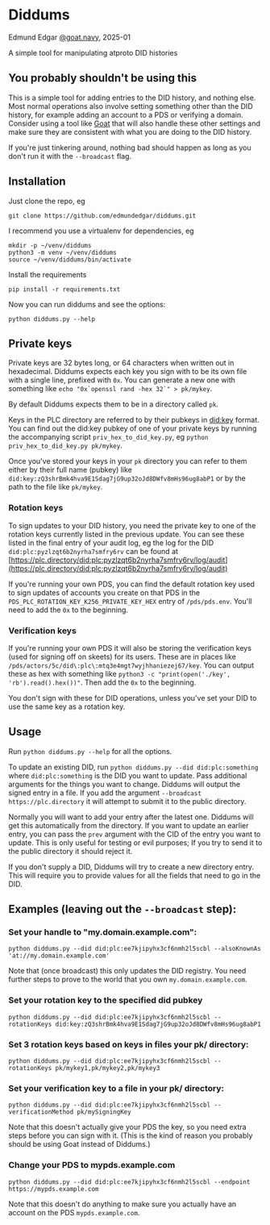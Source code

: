 # Diddums

Edmund Edgar [@goat.navy](https://bsky.app/profile/goat.navy), 2025-01

A simple tool for manipulating atproto DID histories

## You probably shouldn't be using this

This is a simple tool for adding entries to the DID history, and nothing else. Most normal operations also involve setting something other than the DID history, for example adding an account to a PDS or verifying a domain. Consider using a tool like [Goat](https://github.com/bluesky-social/indigo/blob/main/cmd/goat/README.md) that will also handle these other settings and make sure they are consistent with what you are doing to the DID history.

If you're just tinkering around, nothing bad should happen as long as you don't run it with the `--broadcast` flag.

## Installation

Just clone the repo, eg

    git clone https://github.com/edmundedgar/diddums.git

I recommend you use a virtualenv for dependencies, eg

    mkdir -p ~/venv/diddums
    python3 -m venv ~/venv/diddums
    source ~/venv/diddums/bin/activate

Install the requirements

    pip install -r requirements.txt

Now you can run diddums and see the options:

    python diddums.py --help

## Private keys

Private keys are 32 bytes long, or 64 characters when written out in hexadecimal. Diddums expects each key you sign with to be its own file with a single line, prefixed with `0x`. You can generate a new one with something like ``echo "0x`openssl rand -hex 32`" > pk/mykey``.

By default Diddums expects them to be in a directory called `pk`.

Keys in the PLC directory are referred to by their pubkeys in [did:key](https://w3c-ccg.github.io/did-method-key/) format. You can find out the did:key pubkey of one of your private keys by running the accompanying script `priv_hex_to_did_key.py`, eg `python priv_hex_to_did_key.py pk/mykey`.

Once you've stored your keys in your `pk` directory you can refer to them either by their full name (pubkey) like `did:key:zQ3shrBmk4hva9E1Sdag7jG9up32oJd8DWfv8mHs96ug8abP1` or by the path to the file like `pk/mykey`.

### Rotation keys

To sign updates to your DID history, you need the private key to one of the rotation keys currently listed in the previous update. You can see these listed in the final entry of your audit log, eg the log for the DID `did:plc:pyzlzqt6b2nyrha7smfry6rv` can be found at [https://plc.directory/did:plc:pyzlzqt6b2nyrha7smfry6rv/log/audit](https://plc.directory/did:plc:pyzlzqt6b2nyrha7smfry6rv/log/audit)

If you're running your own PDS, you can find the default rotation key used to sign updates of accounts you create on that PDS in the `PDS_PLC_ROTATION_KEY_K256_PRIVATE_KEY_HEX` entry of `/pds/pds.env`. You'll need to add the `0x` to the beginning.

### Verification keys

If you're running your own PDS it will also be storing the verification keys (used for signing off on skeets) for its users. These are in places like `/pds/actors/5c/did\:plc\:mtq3e4mgt7wyjhhaniezej67/key`. You can output these as hex with something like `python3 -c "print(open('./key', 'rb').read().hex())"`. Then add the `0x` to the beginning.

You don't sign with these for DID operations, unless you've set your DID to use the same key as a rotation key.

## Usage

Run `python diddums.py --help` for all the options.

To update an existing DID, run `python diddums.py --did did:plc:something` where `did:plc:something` is the DID you want to update. Pass additional arguments for the things you want to change. Diddums will output the signed entry in a file. If you add the argument `--broadcast https://plc.directory` it will attempt to submit it to the public directory.

Normally you will want to add your entry after the latest one. Diddums will get this automatically from the directory. If you want to update an earlier entry, you can pass the `prev` argument with the CID of the entry you want to update. This is only useful for testing or evil purposes; If you try to send it to the public directory it should reject it.

If you don't supply a DID, Diddums will try to create a new directory entry. This will require you to provide values for all the fields that need to go in the DID.

## Examples (leaving out the `--broadcast` step):

### Set your handle to "my.domain.example.com":

    python diddums.py --did did:plc:ee7kjipyhx3cf6nmh2l5scbl --alsoKnownAs 'at://my.domain.example.com'

Note that (once broadcast) this only updates the DID registry. You need further steps to prove to the world that you own `my.domain.example.com`.

### Set your rotation key to the specified did pubkey

    python diddums.py --did did:plc:ee7kjipyhx3cf6nmh2l5scbl --rotationKeys did:key:zQ3shrBmk4hva9E1Sdag7jG9up32oJd8DWfv8mHs96ug8abP1

### Set 3 rotation keys based on keys in files your pk/ directory:

    python diddums.py --did did:plc:ee7kjipyhx3cf6nmh2l5scbl --rotationKeys pk/mykey1,pk/mykey2,pk/mykey3

### Set your verification key to a file in your pk/ directory:

    python diddums.py --did did:plc:ee7kjipyhx3cf6nmh2l5scbl --verificationMethod pk/mySigningKey

Note that this doesn't actually give your PDS the key, so you need extra steps before you can sign with it. (This is the kind of reason you probably should be using Goat instead of Diddums.)

### Change your PDS to mypds.example.com

    python diddums.py --did did:plc:ee7kjipyhx3cf6nmh2l5scbl --endpoint https://mypds.example.com

Note that this doesn't do anything to make sure you actually have an account on the PDS `mypds.example.com`.
